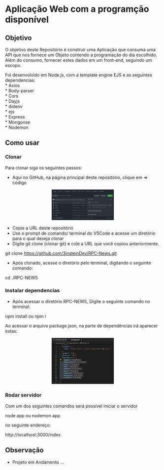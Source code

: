 # Aplicação Web com a programção disponível

## Objetivo

O objetivo deste Repositório é construir uma Aplicação que consuma uma API que nos fornece um Objeto contendo a programação do dia escolhido. 
Além do consumo, fornecer estes dados em um front-end, seguindo um escopo.

Foi desenvolvido em Node.js, com a template engine EJS e as seguintes dependencias:
<br> * Axios
<br> * Body-parser
<br> * Cors
<br> * Dayjs
<br> * dotenv
<br> * ejs
<br> * Express
<br> * Mongoose
<br> * Nodemon


## Como usar

### Clonar

Para clonar siga os seguintes passos:

* Aqui no GitHub, na página principal deste repositório, clique em => código
<p float="left" align="center">
  <img src="./public/img/Clonar-repositorio.png" width="40%" />  
</p>

* Copie a URL deste repositório
* Use o prompt de comando/ terminal do VSCode e acesse um diretório para o qual deseja clonar
* Digite git clone (clonar git) e cole a URL que você copiou anteriormente.

git clone https://github.com/3insteinDev/RPC-News.git

* Após clonado, acesse o diretório pelo terminal, digitando o seguinte comando:

cd ./RPC-NEWS


### Instalar dependencias
* Após acessar o diretório RPC-NEWS, Digite o seguinte comando no terminal:

npm install   ou   npm i

Ao acessar o arquivo package.json, na parte de dependências irá aparecer estas:

<p float="left" align="center">
  <img src="./public/img/package-dependencies.png" width="40%" />  
</p>

### Rodar servidor

Com um dos seguintes comandos será possível iniciar o servidor 

node app
 ou
nodemon app

no seguinte endereço:

http://localhost:3000/index

## Observação
* Projeto em Andamento ...